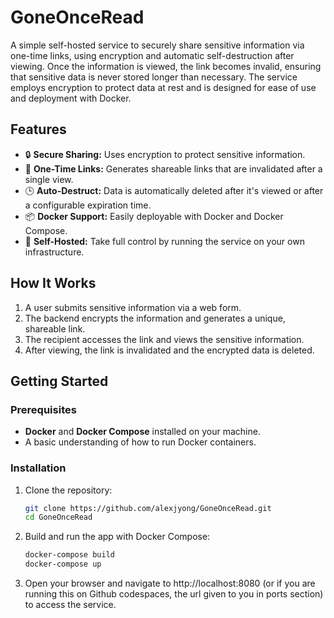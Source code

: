 # GoneOnceRead
A simple self-hosted service to securely share sensitive information via one-time links, using encryption and automatic self-destruction after viewing.
Once the information is viewed, the link becomes invalid, ensuring that sensitive data is never stored longer than necessary. The service employs encryption to protect data at rest and is designed for ease of use and deployment with Docker.

## Features

- 🔒 **Secure Sharing:** Uses encryption to protect sensitive information.
- 📜 **One-Time Links:** Generates shareable links that are invalidated after a single view.
- 🕒 **Auto-Destruct:** Data is automatically deleted after it's viewed or after a configurable expiration time.
- 📦 **Docker Support:** Easily deployable with Docker and Docker Compose.
- 🧰 **Self-Hosted:** Take full control by running the service on your own infrastructure.

## How It Works

1. A user submits sensitive information via a web form.
2. The backend encrypts the information and generates a unique, shareable link.
3. The recipient accesses the link and views the sensitive information.
4. After viewing, the link is invalidated and the encrypted data is deleted.

## Getting Started

### Prerequisites

- **Docker** and **Docker Compose** installed on your machine.
- A basic understanding of how to run Docker containers.

### Installation

1. Clone the repository:

   ```bash
   git clone https://github.com/alexjyong/GoneOnceRead.git
   cd GoneOnceRead
   ```
2. Build and run the app with Docker Compose:
   ```bash
   docker-compose build
   docker-compose up
   ```
3. Open your browser and navigate to http://localhost:8080 (or if you are running this on Github codespaces, the url given to you in ports section) to access the service.
